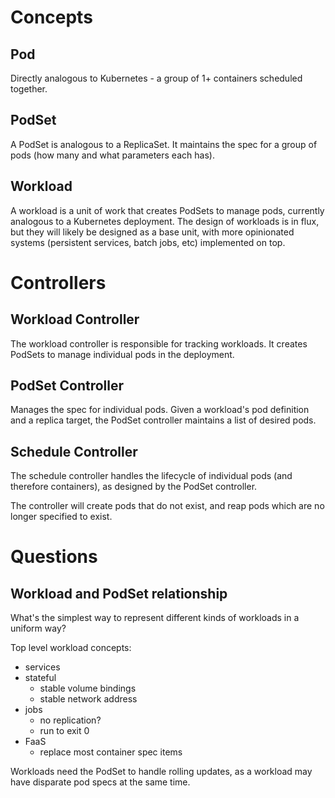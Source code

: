 # Concepts

## Pod

Directly analogous to Kubernetes - a group of 1+ containers scheduled together.

## PodSet

A PodSet is analogous to a ReplicaSet. It maintains the spec for a group of pods (how many and what parameters each has).

## Workload

A workload is a unit of work that creates PodSets to manage pods, currently analogous to a Kubernetes deployment. The design of workloads is in flux, but they will likely be designed as a base unit, with more opinionated systems (persistent services, batch jobs, etc) implemented on top.

# Controllers

## Workload Controller

The workload controller is responsible for tracking workloads. It creates PodSets to manage individual pods in the deployment.

## PodSet Controller

Manages the spec for individual pods. Given a workload's pod definition and a replica target, the PodSet controller maintains a list of desired pods.

## Schedule Controller

The schedule controller handles the lifecycle of individual pods (and therefore containers), as designed by the PodSet controller.

The controller will create pods that do not exist, and reap pods which are no longer specified to exist.

# Questions

## Workload and PodSet relationship

What's the simplest way to represent different kinds of workloads in a uniform way?

Top level workload concepts:
* services
* stateful
    * stable volume bindings
    * stable network address
* jobs
    * no replication?
    * run to exit 0
* FaaS
    * replace most container spec items

Workloads need the PodSet to handle rolling updates, as a workload may have disparate pod specs at the same time.